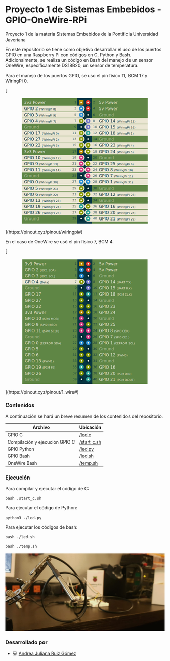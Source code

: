 # Proyecto 1 de Sistemas Embebidos - GPIO-OneWire-RPi

Proyecto 1 de la materia Sistemas Embebidos de la Pontificia Universidad Javeriana

En este repositorio se tiene como objetivo desarrollar el uso de los puertos GPIO en una Raspberry Pi con códigos en C, Python y Bash. Adicionalmente, se realiza un código en Bash del manejo de un sensor OneWire, específicamente DS18B20, un sensor de temperatura. 

Para el manejo de los puertos GPIO, se uso el pin físico 11, BCM 17 y WiringPi 0. 

[<p align="center">
<img src="https://github.com/andrearuizg/GPIO-OneWire-RPi/blob/main/images/gpio.png" alt="drawing" width="400"/>  
</p>](https://pinout.xyz/pinout/wiringpi#)

En el caso de OneWire se usó el pin físico 7, BCM 4.

[<p align="center">
<img src="https://github.com/andrearuizg/GPIO-OneWire-RPi/blob/main/images/ow.png" alt="drawing" width="400"/>  
</p>](https://pinout.xyz/pinout/1_wire#)

### Contenidos

A continuación se hará un breve resumen de los contenidos del repositorio.

| Archivo | Ubicación |
| ------ | ------ |
| GPIO C | [/led.c](https://github.com/andrearuizg/GPIO-OneWire-RPi/blob/main/led.c) |
| Compilación y ejecución GPIO C | [/start_c.sh](https://github.com/andrearuizg/GPIO-OneWire-RPi/blob/main/start_c.sh) |
| GPIO Python | [/led.py](https://github.com/andrearuizg/GPIO-OneWire-RPi/blob/main/led.py)|
| GPIO Bash | [/led.sh](https://github.com/andrearuizg/GPIO-OneWire-RPi/blob/main/led.sh)|
| OneWire Bash | [/temp.sh](https://github.com/andrearuizg/GPIO-OneWire-RPi/blob/main/temp.sh) |


### Ejecución

Para compilar y ejecutar el código de C:

```
bash .start_c.sh
```

Para ejecutar el código de Python:

```
python3 ./led.py
```
Para ejecutar los códigos de bash:

```
bash ./led.sh
```

```
bash ./temp.sh
```

<p align="center">
<img src="https://github.com/diegoavellanedat17/SistemasEmbebidos_proyecto1/blob/main/Sensor.jpeg" alt="drawing" width="1000"/>  
</p>

### Desarrollado por

- :computer: [Andrea Juliana Ruiz Gómez](https://github.com/andrearuizg)

